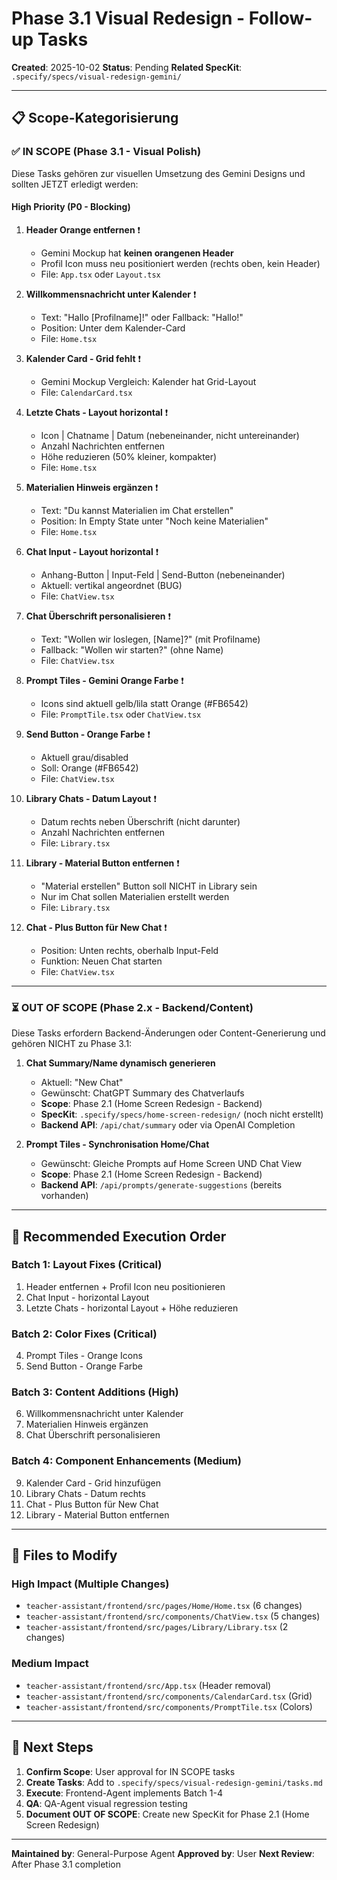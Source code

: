 # Phase 3.1 Visual Redesign - Follow-up Tasks

**Created**: 2025-10-02
**Status**: Pending
**Related SpecKit**: `.specify/specs/visual-redesign-gemini/`

---

## 📋 Scope-Kategorisierung

### ✅ IN SCOPE (Phase 3.1 - Visual Polish)
Diese Tasks gehören zur visuellen Umsetzung des Gemini Designs und sollten JETZT erledigt werden:

#### High Priority (P0 - Blocking)
1. **Header Orange entfernen** ❗
   - Gemini Mockup hat **keinen orangenen Header**
   - Profil Icon muss neu positioniert werden (rechts oben, kein Header)
   - File: `App.tsx` oder `Layout.tsx`

2. **Willkommensnachricht unter Kalender** ❗
   - Text: "Hallo [Profilname]!" oder Fallback: "Hallo!"
   - Position: Unter dem Kalender-Card
   - File: `Home.tsx`

3. **Kalender Card - Grid fehlt** ❗
   - Gemini Mockup Vergleich: Kalender hat Grid-Layout
   - File: `CalendarCard.tsx`

4. **Letzte Chats - Layout horizontal** ❗
   - Icon | Chatname | Datum (nebeneinander, nicht untereinander)
   - Anzahl Nachrichten entfernen
   - Höhe reduzieren (50% kleiner, kompakter)
   - File: `Home.tsx`

5. **Materialien Hinweis ergänzen** ❗
   - Text: "Du kannst Materialien im Chat erstellen"
   - Position: In Empty State unter "Noch keine Materialien"
   - File: `Home.tsx`

6. **Chat Input - Layout horizontal** ❗
   - Anhang-Button | Input-Feld | Send-Button (nebeneinander)
   - Aktuell: vertikal angeordnet (BUG)
   - File: `ChatView.tsx`

7. **Chat Überschrift personalisieren** ❗
   - Text: "Wollen wir loslegen, [Name]?" (mit Profilname)
   - Fallback: "Wollen wir starten?" (ohne Name)
   - File: `ChatView.tsx`

8. **Prompt Tiles - Gemini Orange Farbe** ❗
   - Icons sind aktuell gelb/lila statt Orange (#FB6542)
   - File: `PromptTile.tsx` oder `ChatView.tsx`

9. **Send Button - Orange Farbe** ❗
   - Aktuell grau/disabled
   - Soll: Orange (#FB6542)
   - File: `ChatView.tsx`

10. **Library Chats - Datum Layout** ❗
    - Datum rechts neben Überschrift (nicht darunter)
    - Anzahl Nachrichten entfernen
    - File: `Library.tsx`

11. **Library - Material Button entfernen** ❗
    - "Material erstellen" Button soll NICHT in Library sein
    - Nur im Chat sollen Materialien erstellt werden
    - File: `Library.tsx`

12. **Chat - Plus Button für New Chat** ❗
    - Position: Unten rechts, oberhalb Input-Feld
    - Funktion: Neuen Chat starten
    - File: `ChatView.tsx`

---

### ⏳ OUT OF SCOPE (Phase 2.x - Backend/Content)
Diese Tasks erfordern Backend-Änderungen oder Content-Generierung und gehören NICHT zu Phase 3.1:

1. **Chat Summary/Name dynamisch generieren**
   - Aktuell: "New Chat"
   - Gewünscht: ChatGPT Summary des Chatverlaufs
   - **Scope**: Phase 2.1 (Home Screen Redesign - Backend)
   - **SpecKit**: `.specify/specs/home-screen-redesign/` (noch nicht erstellt)
   - **Backend API**: `/api/chat/summary` oder via OpenAI Completion

2. **Prompt Tiles - Synchronisation Home/Chat**
   - Gewünscht: Gleiche Prompts auf Home Screen UND Chat View
   - **Scope**: Phase 2.1 (Home Screen Redesign - Backend)
   - **Backend API**: `/api/prompts/generate-suggestions` (bereits vorhanden)

---

## 🎯 Recommended Execution Order

### Batch 1: Layout Fixes (Critical)
1. Header entfernen + Profil Icon neu positionieren
2. Chat Input - horizontal Layout
3. Letzte Chats - horizontal Layout + Höhe reduzieren

### Batch 2: Color Fixes (Critical)
4. Prompt Tiles - Orange Icons
5. Send Button - Orange Farbe

### Batch 3: Content Additions (High)
6. Willkommensnachricht unter Kalender
7. Materialien Hinweis ergänzen
8. Chat Überschrift personalisieren

### Batch 4: Component Enhancements (Medium)
9. Kalender Card - Grid hinzufügen
10. Library Chats - Datum rechts
11. Chat - Plus Button für New Chat
12. Library - Material Button entfernen

---

## 📁 Files to Modify

### High Impact (Multiple Changes)
- `teacher-assistant/frontend/src/pages/Home/Home.tsx` (6 changes)
- `teacher-assistant/frontend/src/components/ChatView.tsx` (5 changes)
- `teacher-assistant/frontend/src/pages/Library/Library.tsx` (2 changes)

### Medium Impact
- `teacher-assistant/frontend/src/App.tsx` (Header removal)
- `teacher-assistant/frontend/src/components/CalendarCard.tsx` (Grid)
- `teacher-assistant/frontend/src/components/PromptTile.tsx` (Colors)

---

## 🚀 Next Steps

1. **Confirm Scope**: User approval for IN SCOPE tasks
2. **Create Tasks**: Add to `.specify/specs/visual-redesign-gemini/tasks.md`
3. **Execute**: Frontend-Agent implements Batch 1-4
4. **QA**: QA-Agent visual regression testing
5. **Document OUT OF SCOPE**: Create new SpecKit for Phase 2.1 (Home Screen Redesign)

---

**Maintained by**: General-Purpose Agent
**Approved by**: User
**Next Review**: After Phase 3.1 completion
